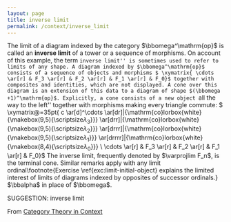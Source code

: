 ```yaml
---
layout: page
title: inverse limit
permalink: /context/inverse_limit
---
```

 The limit of a diagram indexed by the category $\bbomega^\mathrm{op}$ is called an **inverse limit** of a tower or a sequence of morphisms. On account of this example, the term ``inverse limit'' is sometimes used to refer to limits of any shape. A diagram indexed by $\bbomega^\mathrm{op}$ consists of a sequence of objects and morphisms
$ \xymatrix{ \cdots \ar[r] & F_3 \ar[r] & F_2 \ar[r] & F_1 \ar[r] & F_0}$ together with composites and identities, which are not displayed. A cone over this diagram is an extension of this data to a diagram of shape $(\bbomega +1)^\mathrm{op}$. Explicitly, a cone consists of a new object ``all the way to the left'' together with morphisms making every triangle commute:
$ \xymatrix@=35pt{ c \ar[d]^\cdots \ar[dr]|{\mathrm{co}lorbox{white}{\makebox(9,5){\scriptsize$\lambda_{3}$}}} \ar[drr]|{\mathrm{co}lorbox{white}{\makebox(9,5){\scriptsize$\lambda_{ 2}$}}} \ar[drrr]|{\mathrm{co}lorbox{white}{\makebox(9,5){\scriptsize$\lambda_{ 1}$}}} \ar[drrrr]|{\mathrm{co}lorbox{white}{\makebox(8,4){\scriptsize$\lambda_{ 0}$}}} \\  \cdots \ar[r] & F_3 \ar[r] & F_2 \ar[r] & F_1 \ar[r] & F_0}$ The inverse limit,  frequently denoted by $\varprojlim F_n$, is the terminal cone. Similar remarks apply with any limit ordinal\footnote{Exercise \ref{exc:limit-initial-object} explains the limited interest of limits of diagrams indexed by opposites of successor ordinals.} $\bbalpha$ in place of $\bbomega$.


SUGGESTION: inverse limit

From [Category Theory in Context](https://mathgloss.github.io/MathGloss/context.html)